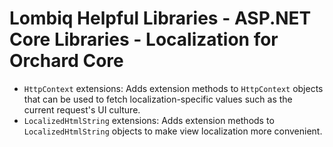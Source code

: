 # Lombiq Helpful Libraries - ASP.NET Core Libraries - Localization for Orchard Core



- `HttpContext` extensions: Adds extension methods to `HttpContext` objects that can be used to fetch localization-specific values such as the current request's UI culture.
- `LocalizedHtmlString` extensions: Adds extension methods to `LocalizedHtmlString` objects to make view localization more convenient.
